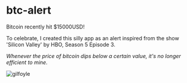 # btc-alert

Bitcoin recently hit $15000USD! 

To celebrate, I created this silly app as an alert inspired from the show 'Silicon Valley' by HBO, Season 5 Episode 3.

_Whenever the price of bitcoin dips below a certain value, it's no longer efficient to mine._

![gilfoyle](https://imgur.com/RIPJk9W.jpg)